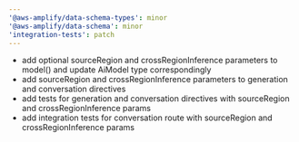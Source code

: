 ```yaml
---
'@aws-amplify/data-schema-types': minor
'@aws-amplify/data-schema': minor
'integration-tests': patch
---
```


- add optional sourceRegion and crossRegionInference parameters to model() and update AiModel type correspondingly
- add sourceRegion and crossRegionInference parameters to generation and conversation directives
- add tests for generation and conversation directives with sourceRegion and crossRegionInference params
- add integration tests for conversation route with sourceRegion and crossRegionInference params

